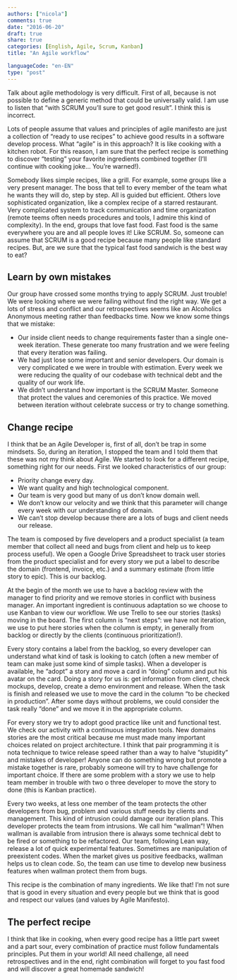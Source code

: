 ```yaml
---
authors: ["nicola"]
comments: true
date: "2016-06-20"
draft: true
share: true
categories: [English, Agile, Scrum, Kanban]
title: "An Agile workflow"

languageCode: "en-EN"
type: "post"
---
```

Talk about agile methodology is very difficult. First of all, because is not possible to define a generic method that could be universally valid. I am use to listen that “with SCRUM you’ll sure to get good result”. I think this is incorrect.

Lots of people assume that values and principles of agile manifesto are just a collection of “ready to use recipes” to achieve good results in a software develop process. What “agile” is in this approach? It is like cooking with a kitchen robot. For this reason, I am sure that the perfect recipe is something to discover “testing” your favorite ingredients combined together (I’ll continue with cooking joke... You’re warned!).

Somebody likes simple recipes, like a grill. For example, some groups like a very present manager. The boss that tell to every member of the team what he wants they will do, step by step. All is guided but efficient. 
Others love sophisticated organization, like a complex recipe of a starred restaurant. Very complicated system to track communication and time organization (remote teems often needs procedures and tools, I admire this kind of complexity).
In the end, groups that love fast food. Fast food is the same everywhere you are and all people loves it! Like SCRUM. 
So, someone can assume that SCRUM is a good recipe because many people like standard recipes. But, are we sure that the typical fast food sandwich is the best way to eat?

## Learn by own mistakes
Our group have crossed some months trying to apply SCRUM. Just trouble! We were looking where we were failing without find the right way. We get a lots of stress and conflict and our retrospectives seems like an Alcoholics Anonymous meeting rather than feedbacks time. Now we know some things that we mistake:

 * Our inside client needs to change requirements faster than a single one-week iteration. These generate too many frustration and we were feeling that every iteration was failing.
 * We had just lose some important and senior developers. Our domain is very complicated e we were in trouble with estimation. Every week we were reducing the quality of our codebase with technical debt and the quality of our work life.
 * We didn’t understand how important is the SCRUM Master. Someone that protect the values and ceremonies of this practice. We moved between iteration without celebrate success or try to change something.

## Change recipe
I think that be an Agile Developer is, first of all, don’t be trap in some mindsets. So, during an iteration, I stopped the team and I told them that these was not my think about Agile. We started to look for a different recipe, something right for our needs. First we looked characteristics of our group:

 * Priority change every day.
 * We want quality and high technological component.
 * Our team is very good but many of us don’t know domain well.
 * We don’t know our velocity and we think that this parameter will change every week with our understanding of domain.
 * We can’t stop develop because there are a lots of bugs and client needs our release.

The team is composed by five developers and a product specialist (a team member that collect all need and bugs from client and help us to keep process useful).
We open a Google Drive Spreadsheet to track user stories from the product specialist and for every story we put a label to describe the domain (frontend, invoice, etc.) and a summary estimate (from little story to epic). This is our backlog.

At the begin of the month we use to have a backlog review with the manager to find priority and we remove stories in conflict with business manager. An important ingredient is continuous adaptation so we choose to use Kanban to view our workflow. We use Trello to see our stories (tasks) moving in the board. The first column is “next steps”: we have not iteration, we use to put here stories when the column is empty, in generally from backlog or directly by the clients (continuous prioritization!). 

Every story contains a label from the backlog, so every developer can understand what kind of task is looking to catch (often a new member of team can make just some kind of simple tasks). When a developer is available, he “adopt” a story and move a card in “doing” column and put his avatar on the card. Doing a story for us is: get information from client, check mockups, develop, create a demo environment and release. When the task is finish and released we use to move the card in the column “to be checked in production”. After some days without problems, we could consider the task really “done” and we move it in the appropriate column.

For every story we try to adopt good practice like unit and functional test. We check our activity with a continuous integration tools. New domains stories are the most critical because me must made many important choices related on project architecture. I think that pair programming it is nota technique to twice release speed rather than a way to halve “stupidity” and mistakes of developer! Anyone can do something wrong but promote a mistake together is rare, probably someone will try to have challenge for important choice.
If there are some problem with a story we use to help team member in trouble with two o three developer to move the story to done (this is Kanban practice).

Every two weeks, at less one member of the team protects the other developers from bug, problem and various stuff needs by clients and management. This kind of intrusion could damage our iteration plans. This developer protects the team from intrusions. We call him “wallman”! When wallman is available from intrusion there is always some technical debt to be fired or something to be refactored. Our team, following Lean way, release a lot of quick experimental features. Sometimes are manipulation of preexistent codes. When the market gives us positive feedbacks, wallman helps us to clean code. So, the team can use time to develop new business features when wallman protect them from bugs.

This recipe is the combination of many ingredients. We like that! I’m not sure that is good in every situation and every people but we think that is good and respect our values (and values by Agile Manifesto).

## The perfect recipe
I think that like in cooking, when every good recipe has a little part sweet and a part sour, every combination of practice must follow fundamentals principles. Put them in your world! All need challenge, all need retrospectives and in the end, right combination will forget to you fast food and will discover a great homemade sandwich! 
